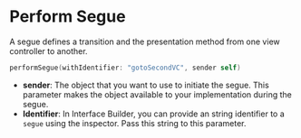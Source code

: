 # Perform Segue

A segue defines a transition and the presentation method from one view controller to another.

```swift
performSegue(withIdentifier: "gotoSecondVC", sender self)
```

* **sender**: The object that you want to use to initiate the segue. This parameter makes the object available to your implementation during the segue.
* **Identifier**: In Interface Builder, you can provide an string identifier to a `segue` using the inspector. Pass this string to this parameter.